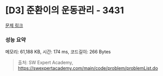 # [D3] 준환이의 운동관리 - 3431 

[문제 링크](https://swexpertacademy.com/main/code/problem/problemDetail.do?contestProbId=AWE_ZXcqAAMDFAV2) 

### 성능 요약

메모리: 61,188 KB, 시간: 174 ms, 코드길이: 266 Bytes



> 출처: SW Expert Academy, https://swexpertacademy.com/main/code/problem/problemList.do